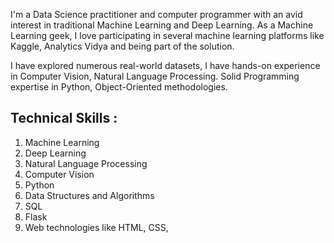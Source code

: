 
I'm a Data Science practitioner and computer programmer with an avid interest in traditional Machine Learning and Deep Learning. As a Machine Learning geek, I love participating in several machine learning platforms like Kaggle, Analytics Vidya and being part of the solution. 

I have explored numerous real-world datasets, I have hands-on experience in Computer Vision, Natural Language Processing. Solid Programming expertise in Python, Object-Oriented methodologies. 

## Technical Skills :

1. Machine Learning
2. Deep Learning
3. Natural Language Processing
4. Computer Vision
5. Python
6. Data Structures and Algorithms
7. SQL
8. Flask
9. Web technologies like HTML, CSS,
